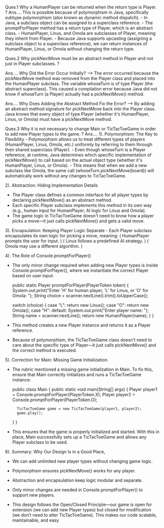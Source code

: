 Ques.1   Why a HumanPlayer can be returned when the return type is Player. ?
Ans....  This is possible because of polymorphism in Java, specifically subtype polymorphism (also known as dynamic method dispatch).
        - In Java, a subclass object can be assigned to a superclass reference.
        - The promptForPlayer method has a return type of Player, which is an abstract class.
        - HumanPlayer, Linus, and Omola are subclasses of Player, meaning they inherit from Player.
        - Because Java supports upcasting (assigning a subclass object to a superclass reference), we can return instances of HumanPlayer, Linus, or Omola without changing the return type.


Ques.2   Why pickNextMove must be an abstract method in Player and not just in Player subclasses. ?

Ans.... Why Did the Error Occur Initially?
  -->   The error occurred because the pickNextMove method was removed from the Player class and placed into the HumanPlayer subclass.
        The variable whoseTurn is of type Player (the abstract superclass).
        This caused a compilation error because Java did not know if whoseTurn (a Player) actually had a pickNextMove() method.

Ans.... Why Does Adding the Abstract Method Fix the Error?
   -->  By adding an abstract method signature for pickNextMove back into the Player class.
        Java knows that every object of type Player (whether it's HumanPlayer, Linus, or Omola) must have a pickNextMove method.


Ques.3   Why it is not necessary to change Main or TicTacToeGame in order to add new Player types to the game. ?
Ans....  1). Polymorphism: The Key to Flexibility
          -  Polymorphism allows us to treat different types of players (HumanPlayer, Linus, Omola, etc.) uniformly by referring to them through their shared superclass (Player).
          -  Even though whoseTurn is a Player reference, at runtime, Java determines which specific implementation of pickNextMove() to call based on the actual object type (whether it's HumanPlayer, Linus, or Omola).
          -  This means that when we add a new subclass like Omola, the same call (whoseTurn.pickNextMove(board)) will automatically work without any changes to TicTacToeGame.

   2). Abstraction: Hiding Implementation Details
 - The Player class defines a common interface for all player types by declaring pickNextMove() as an abstract method.
 - Each specific Player subclass implements this method in its own way (e.g., human input for HumanPlayer, AI logic for Linus and Omola).
 - The game logic in TicTacToeGame doesn't need to know how a player picks a move—it just calls pickNextMove() and gets a valid move.

3). Encapsulation: Keeping Player Logic Separate
      - Each Player subclass encapsulates its own logic for picking a move, meaning:
        ( HumanPlayer prompts the user for input. )
        ( Linus follows a predefined AI strategy. )
        ( Omola may use a different algorithm. )

4). The Role of Console.promptForPlayer()
 - The only minor change required when adding new Player types is inside Console.promptForPlayer(), where we instantiate the correct Player based on user input:

   public static Player promptForPlayer(PlayerToken token) {
   System.out.print("Enter 'H' for human player, 'L' for Linus, or 'O' for Omola: ");
   String choice = scanner.nextLine().trim().toUpperCase();

   switch (choice) {
   case "L":
   return new Linus();
   case "O":
   return new Omola();
   case "H":
   default:
   System.out.print("Enter player name: ");
   String name = scanner.nextLine();
   return new HumanPlayer(name);
   }
   }

 - This method creates a new Player instance and returns it as a Player reference. 
 - Because of polymorphism, the TicTacToeGame class doesn’t need to care about the specific type of Player—it just calls pickNextMove() and the correct method is executed.



5).  Correction for Main: Missing Game Initialization.
- The rubric mentioned a missing game initialization in Main.
  To fix this, ensure that Main correctly initializes and runs a TicTacToeGame instance:

    public class Main {
    public static void main(String[] args) {
        Player player1 = Console.promptForPlayer(PlayerToken.X);
        Player player2 = Console.promptForPlayer(PlayerToken.O);

        TicTacToeGame game = new TicTacToeGame(player1, player2);
        game.play();
    }
}

 
-  This ensures that the game is properly initialized and started.
   With this in place, Main successfully sets up a TicTacToeGame and allows any Player subclass to be used.



6). Summary: Why Our Design Is in a Good Place,
     
  -  We can add unlimited new player types without changing game logic.
  -  Polymorphism ensures pickNextMove() works for any player.
  -  Abstraction and encapsulation keep logic modular and separate.
  -  Only minor changes are needed in Console.promptForPlayer() to support new players.

  -  This design follows the Open/Closed Principle—our game is open for extension (we can add new Player types) but closed for modification (we don’t need to alter TicTacToeGame). 
     This makes our code scalable, maintainable, and easy







       